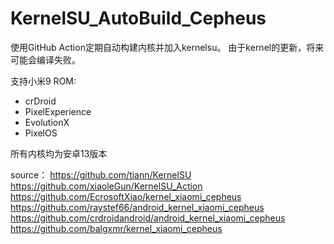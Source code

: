 # KernelSU_AutoBuild_Cepheus

使用GitHub Action定期自动构建内核并加入kernelsu。
由于kernel的更新，将来可能会编译失败。

支持小米9 ROM:
- crDroid 
- PixelExperience  
- EvolutionX 
- PixelOS

所有内核均为安卓13版本

source：
https://github.com/tiann/KernelSU
https://github.com/xiaoleGun/KernelSU_Action
https://github.com/EcrosoftXiao/kernel_xiaomi_cepheus
https://github.com/raystef66/android_kernel_xiaomi_cepheus
https://github.com/crdroidandroid/android_kernel_xiaomi_cepheus
https://github.com/balgxmr/kernel_xiaomi_cepheus

